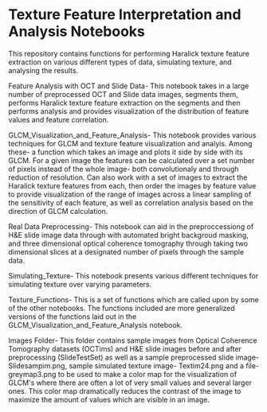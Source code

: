 # Texture Feature Interpretation and Analysis Notebooks

This repository contains functions for performing Haralick texture feature extraction on various different types of data, simulating texture, and analysing the results.

Feature Analysis with OCT and Slide Data- This notebook takes in a large number of preprocessed OCT and Slide data images, segments them, performs Haralick texture feature extraction on the segments and then performs analysis and provides visualization of the distribution of feature values and feature correlation.

GLCM_Visualization_and_Feature_Analysis- This notebook provides various techniques for GLCM and texture feature visualization and analyis. Among these- a function which takes an image and plots it side by side with its GLCM. For a given image the features can be calculated over a set number of pixels instead of the whole image- both convolutionaly and through reduction of resolution. Can also work with a set of images to extract the Haralick texture features from each, then order the images by feature value to provide visualization of the range of images across a linear sampling of the sensitivity of each feature, as well as correlation analysis based on the direction of GLCM calculation.

Real Data Preprocessing- This notebook can aid in the preproccessiong of H&E slide image data through with automated bright backgroud masking, and three dimensional optical coherence tomography through taking two dimensional slices at a designated number of pixels through the sample data.

Simulating_Texture- This notebook presents various different techniques for simulating texture over varying parameters.

Texture_Functions- This is a set of functions which are called upon by some of the other notebooks. The functions included are more generalized versions of the functions laid out in the GLCM_Visualization_and_Feature_Analysis notebook. 

Images Folder- This folder contains sample images from Optical Coherence Tomography datasets (OCTims) and H&E slide images before and after preprocessing (SlideTestSet) as well as a sample preprocessed slide image- Slidesampim.png, sample simulated texture image- Textim24.png and a file- greymap3.png to be used to make a color map for the visualization of GLCM's where there are often a lot of very small values and several larger ones. This color map dramatically reduces the contrast of the image to maximize the amount of values which are visible in an image.
